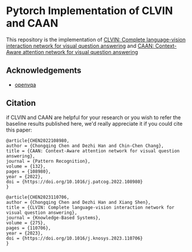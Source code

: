 # Pytorch Implementation of CLVIN and CAAN
This repository is the implementation of [CLVIN: Complete language-vision interaction network for visual question answering](https://doi.org/10.1016/j.knosys.2023.110706) and [CAAN: Context-Aware attention network for visual question answering](https://doi.org/10.1016/j.patcog.2022.108980)

## Acknowledgements
- [openvqa](https://github.com/MILVLG/openvqa)

## Citation
if CLVIN and CAAN are helpful for your research or you wish to refer the baseline results published here, we'd really appreciate it if you could cite this paper:
```
@article{CHEN2022108980,
author = {Chongqing Chen and Dezhi Han and Chin-Chen Chang},
title = {CAAN: Context-Aware attention network for visual question answering},
journal = {Pattern Recognition},
volume = {132},
pages = {108980},
year = {2022},
doi = {https://doi.org/10.1016/j.patcog.2022.108980}
}
```
```
@article{CHEN2023110706,
author = {Chongqing Chen and Dezhi Han and Xiang Shen},
title = {CLVIN: Complete language-vision interaction network for visual question answering},
journal = {Knowledge-Based Systems},
volume = {275},
pages = {110706},
year = {2023},
doi = {https://doi.org/10.1016/j.knosys.2023.110706}
}
```
